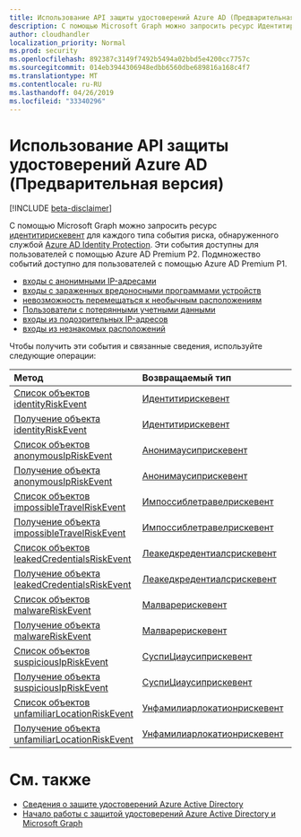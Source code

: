```yaml
---
title: Использование API защиты удостоверений Azure AD (Предварительная версия)
description: С помощью Microsoft Graph можно запросить ресурс Идентитирискевент для каждого типа события риска, обнаруженного службой Azure AD Identity Protection. Эти события доступны для пользователей с помощью Azure AD Premium P2. Подмножество событий доступно для пользователей с помощью Azure AD Premium P1.
author: cloudhandler
localization_priority: Normal
ms.prod: security
ms.openlocfilehash: 892387c3149f7492b5494a02bbd5e4200cc7757c
ms.sourcegitcommit: 014eb3944306948edbb6560dbe689816a168c4f7
ms.translationtype: MT
ms.contentlocale: ru-RU
ms.lasthandoff: 04/26/2019
ms.locfileid: "33340296"
---
```

# <a name="use-the-azure-ad-identity-protection-api-preview"></a>Использование API защиты удостоверений Azure AD (Предварительная версия)

[!INCLUDE [beta-disclaimer](../../includes/beta-disclaimer.md)]

С помощью Microsoft Graph можно запросить ресурс [идентитирискевент](identityriskevent.md) для каждого типа события риска, обнаруженного службой [Azure AD Identity Protection](https://docs.microsoft.com/en-us/azure/active-directory/active-directory-identityprotection). Эти события доступны для пользователей с помощью Azure AD Premium P2. Подмножество событий доступно для пользователей с помощью Azure AD Premium P1.

* [входы с анонимными IP-адресами](anonymousipriskevent.md)
* [входы с зараженных вредоносными программами устройств](malwareriskevent.md)
* [невозможность перемещаться к необычным расположениям](impossibletravelriskevent.md)
* [Пользователи с потерянными учетными данными](leakedcredentialsriskevent.md)
* [входы из подозрительных IP-адресов](suspiciousipriskevent.md)
* [входы из незнакомых расположений](unfamiliarlocationriskevent.md)

Чтобы получить эти события и связанные сведения, используйте следующие операции:

| Метод           | Возвращаемый тип    |Описание|
|:---------------|:--------|:----------|
|[Список объектов identityRiskEvent](../api/identityriskevent-get.md) |[Идентитирискевент](identityriskevent.md)| Получение коллекции Идентитирискевент. |
|[Получение объекта identityRiskEvent](../api/identityriskevent-get.md) |[Идентитирискевент](identityriskevent.md)| Получение объекта Идентитирискевент. |
|[Список объектов anonymousIpRiskEvent](../api/anonymousipriskevent-get.md) |[Анонимаусиприскевент](anonymousipriskevent.md)| Получение коллекции Анонимаусиприскевент. |
|[Получение объекта anonymousIpRiskEvent](../api/anonymousipriskevent-get.md) |[Анонимаусиприскевент](anonymousipriskevent.md)| Получение объекта Анонимаусиприскевент. |
|[Список объектов impossibleTravelRiskEvent](../api/impossibletravelriskevent-get.md) |[Импоссиблетравелрискевент](impossibletravelriskevent.md)| Получение коллекции Импоссиблетравелрискевент. |
|[Получение объекта impossibleTravelRiskEvent](../api/impossibletravelriskevent-get.md) |[Импоссиблетравелрискевент](impossibletravelriskevent.md)| Получение объекта Импоссиблетравелрискевент. |
|[Список объектов leakedCredentialsRiskEvent](../api/leakedcredentialsriskevent-get.md) |[Леакедкредентиалсрискевент](leakedcredentialsriskevent.md)| Получение коллекции Леакедкредентиалсрискевент. |
|[Получение объекта leakedCredentialsRiskEvent](../api/leakedcredentialsriskevent-get.md) |[Леакедкредентиалсрискевент](leakedcredentialsriskevent.md)| Получение объекта Леакедкредентиалсрискевент. |
|[Список объектов malwareRiskEvent](../api/malwareriskevent-get.md) |[Малварерискевент](malwareriskevent.md)| Получение коллекции Малварерискевент. |
|[Получение объекта malwareRiskEvent](../api/malwareriskevent-get.md) |[Малварерискевент](malwareriskevent.md)| Получение объекта Малварерискевент. |
|[Список объектов suspiciousIpRiskEvent](../api/suspiciousipriskevent-get.md) |[СуспиЦиаусиприскевент](suspiciousipriskevent.md)| Получение коллекции СуспиЦиаусиприскевент. |
|[Получение объекта suspiciousIpRiskEvent](../api/suspiciousipriskevent-get.md) |[СуспиЦиаусиприскевент](suspiciousipriskevent.md)| Получение объекта СуспиЦиаусиприскевент. |
|[Список объектов unfamiliarLocationRiskEvent](../api/unfamiliarlocationriskevent-get.md) |[Унфамилиарлокатионрискевент](unfamiliarlocationriskevent.md)| Получение коллекции Унфамилиарлокатионрискевент. |
|[Получение объекта unfamiliarLocationRiskEvent](../api/unfamiliarlocationriskevent-get.md) |[Унфамилиарлокатионрискевент](unfamiliarlocationriskevent.md)| Получение объекта Унфамилиарлокатионрискевент. |

# <a name="see-also"></a>См. также

* [Сведения о защите удостоверений Azure Active Directory](https://docs.microsoft.com/en-us/azure/active-directory/active-directory-identityprotection)
* [Начало работы с защитой удостоверений Azure Active Directory и Microsoft Graph](https://docs.microsoft.com/en-us/azure/active-directory/active-directory-identityprotection-graph-getting-started)
